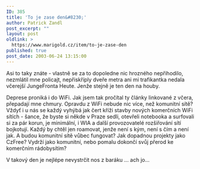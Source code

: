 ```yaml
---
ID: 385
title: 'To je zase den&#8230;'
author: Patrick Zandl
post_excerpt: ""
layout: post
oldlink: >
  https://www.marigold.cz/item/to-je-zase-den
published: true
post_date: 2003-06-24 13:15:00
---
```

<p>
Asi to taky znáte - vlastně se za to dopoledne nic hrozného nepřihodilo, nezmlátil mne policajt, nepřiskříply dveře metra ani mi trafikantka nedala včerejší JungeFronta Heute. Jenže stejně je ten den na houby. </p>

<p>
Deprese proniká i do WiFi. Jak jsem tak pročítal ty články linkované z včera, přepadají mne chmury. Opravdu z WiFi nebude nic více, než komunitní sítě? Vždyť i u nás se každý vyhýbá jak čert kříži stavby nových komerčních WiFi sítích - šance, že byste si někde v Praze sedli, otevřeli notebooka a surfovali si za pár korun, je minimální, i WIA a další provozovatelé rozšiřování sítí bojkotují. Každý by chtěl jen roamovat, jenže není s kým, není s čím a není jak. A&#160;budou komunitní sítě vůbec fungovat? Jak dopadnou projekty jako CzFree? Vydrží jako komunitní, nebo pomalu dokončí svůj přerod ke komerčním rádobysítím?</p>

<p>
V takový den je nejlépe nevystrčit nos z baráku ... ach jo...</p>

<p>
&#160;</p>
